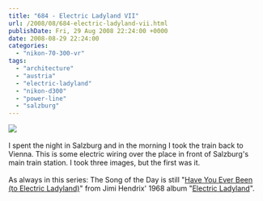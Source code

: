 ```yaml
---
title: "684 - Electric Ladyland VII"
url: /2008/08/684-electric-ladyland-vii.html
publishDate: Fri, 29 Aug 2008 22:24:00 +0000
date: 2008-08-29 22:24:00
categories: 
  - "nikon-70-300-vr"
tags: 
  - "architecture"
  - "austria"
  - "electric-ladyland"
  - "nikon-d300"
  - "power-line"
  - "salzburg"
---
```

<a href="https://d25zfm9zpd7gm5.cloudfront.net/1200x1200/2008/20080827_074637_ps.jpg" target="_blank"><img src="https://d25zfm9zpd7gm5.cloudfront.net/0600x0600/2008/20080827_074637_ps.jpg"/></a><br/><br/>I spent the night in Salzburg and in the morning I took the train back to Vienna. This is some electric wiring over the place in front of Salzburg's main train station. I took three images, but the first was it.<br/><br/>As always in this series: The Song of the Day is still "<a href="http://www.lyricstime.com/jimi-hendrix-have-you-ever-been-to-electric-ladyland-lyrics.html" target="_blank">Have You Ever Been (to Electric Ladyland)</a>" from Jimi Hendrix' 1968 album "<a href="http://www.amazon.com/Electric-Ladyland-Jimi-Hendrix-Experience/dp/B000002P5U" target="_blank">Electric Ladyland</a>".
